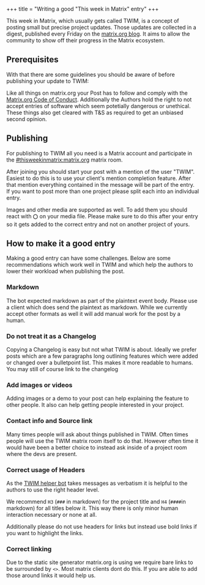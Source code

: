 +++
title = "Writing a good \"This week in Matrix\" entry"
+++

This week in Matrix, which usually gets called TWIM, is a concept of posting
small but precise project updates. Those updates are collected in a digest, published every Friday on
the [matrix.org blog](/blog/twim). It aims to allow the community to show off their
progress in the Matrix ecosystem.

## Prerequisites

With that there are some guidelines you should be aware of before publishing your
update to TWIM:

Like all things on matrix.org your Post has to follow and comply with the
[Matrix.org Code of Conduct](/legal/code-of-conduct). Additionally the Authors
hold the right to not accept entries of software which seem potetially dangerous
or unethical. These things also get cleared with T&S as required to get an unbiased
second opinion.

## Publishing

For publishing to TWIM all you need is a Matrix account and participate in the
[#thisweekinmatrix:matrix.org](https://matrix.to/#/#thisweekinmatrix:matrix.org)
matrix room.

After joining you should start your post with a mention of the user "TWIM".
Easiest to do this is to use your client's mention completion feature.
After that mention everything contained in the message will be part of the entry.
If you want to post more than one project please split each into an individual entry.

Images and other media are supported as well. To add them you should react with
`⭕` on your media file. Please make sure to do this after your entry so it gets added
to the correct entry and not on another project of yours.

## How to make it a good entry

Making a good entry can have some challenges. Below are some recommendations
which work well in TWIM and which help the authors to lower their workload when
publishing the post.

### Markdown

The bot expected markdown as part of the plaintext event body. Please use a client which
does send the plaintext as markdown. While we currently accept other formats as well
it will add manual work for the post by a human.

### Do not treat it as a Changelog

Copying a Changelog is easy but not what TWIM is about. Ideally we prefer posts
which are a few paragraphs long outlining features which were added or changed
over a bulletpoint list. This makes it more readable to humans. You may still of course
link to the changelog

### Add images or videos

Adding images or a demo to your post can help explaining the feature to other people.
It also can help getting people interested in your project.

### Contact info and Source link

Many times people will ask about things published in TWIM. Often times people will
use the TWIM matrix room itself to do that. However often time it would have been a better
choice to instead ask inside of a project room where the devs are present.

### Correct usage of Headers

As the [TWIM helper bot](https://github.com/haecker-felix/hebbot) takes messages
as verbatism it is helpful to the authors to use the right header level.

We recommend `H3` (`###` in markdown) for the project title and `H4` (`####`in markdown)
for all titles below it. This way there is only minor human interaction necessary or none
at all.

Additionally please do not use headers for links but instead use bold links if you
want to highlight the links.

### Correct linking

Due to the static site generator matrix.org is using we require bare links to be
surrounded by `<>`. Most matrix clients dont do this. If you are able to add those around
links it would help us.
